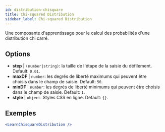 ```yaml
---
id: distribution-chisquare
title: Chi-squared Distribution
sidebar_label: Chi-squared Distribution
---
```


Une composante d'apprentissage pour le calcul des probabilités d'une distribution chi carré.

## Options

* __step__ | `(number|string)`: la taille de l'étape de la saisie du défilement. Default: `0.01`.
* __maxDF__ | `number`: les degrés de liberté maximums qui peuvent être choisis dans le champ de saisie. Default: `50`.
* __minDF__ | `number`: les degrés de liberté minimums qui peuvent être choisis dans le champ de saisie. Default: `1`.
* __style__ | `object`: Styles CSS en ligne. Default: `{}`.


## Exemples

```jsx live
<LearnChisquareDistribution />
```

